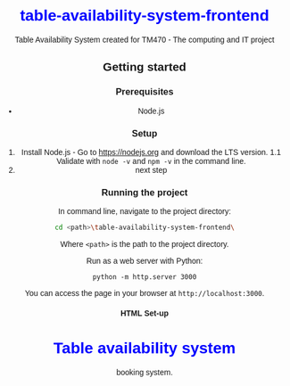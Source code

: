 # table-availability-system-frontend
Table Availability System created for TM470 - The computing and IT project

## Getting started

### Prerequisites

- Node.js

### Setup

1. Install Node.js - Go to https://nodejs.org and download the LTS version.
   1.1 Validate with `node -v` and `npm -v` in the command line.
2. next step

### Running the project

In command line, navigate to the project directory:
```bash
cd <path>\table-availability-system-frontend\
```
Where `<path>` is the path to the project directory.

Run as a web server with Python: 
```
python -m http.server 3000
```

You can access the page in your browser at `http://localhost:3000`.

#### HTML Set-up

<!DOCTYPE html>
<html lang="en">
<head>
    <meta charset="UTF-8">
    <meta name="viewport" content="width=device-width, initial-scale=1.0">
    <title>Basic Frontend Page</title>
    <style>
        body {
            font-family: sans-serif;
            text-align: center;
        }
        h1 {
            color: blue;
        }
    </style>
</head>
<body>
    <h1>Table availability system</h1>
    <p>booking system.</p>
</body>
</html>

